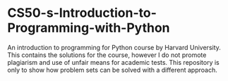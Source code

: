 # CS50-s-Introduction-to-Programming-with-Python
An introduction to programming for Python course by Harvard University. This contains the solutions for the course, however I do not promote plagiarism and use of unfair means for academic tests. This repository is only to show how problem sets can be solved with a different approach.
